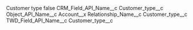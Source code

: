 <?xml version="1.0" encoding="UTF-8"?>
<CustomMetadata xmlns="http://soap.sforce.com/2006/04/metadata" xmlns:xsi="http://www.w3.org/2001/XMLSchema-instance" xmlns:xsd="http://www.w3.org/2001/XMLSchema">
    <label>Customer type</label>
    <protected>false</protected>
    <values>
        <field>CRM_Field_API_Name__c</field>
        <value xsi:type="xsd:string">Customer_type__c</value>
    </values>
    <values>
        <field>Object_API_Name__c</field>
        <value xsi:type="xsd:string">Account__x</value>
    </values>
    <values>
        <field>Relationship_Name__c</field>
        <value xsi:type="xsd:string">Customer_type__c</value>
    </values>
    <values>
        <field>TWD_Field_API_Name__c</field>
        <value xsi:type="xsd:string">Customer_type__c</value>
    </values>
</CustomMetadata>
